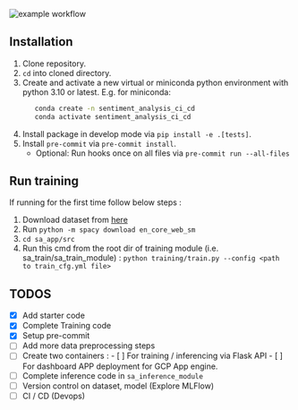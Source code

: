 ![example workflow](https://github.com/Big-Data-Programming/bdp2_apr22_exam-bdp2_apr22_group_2/actions/workflows/python-package-conda.yml/badge.svg)


## Installation

1. Clone repository.
2. `cd` into cloned directory.
3. Create and activate a new virtual or miniconda python environment with python 3.10 or latest. E.g. for miniconda:
   ```bash
      conda create -n sentiment_analysis_ci_cd
      conda activate sentiment_analysis_ci_cd
   ```
4. Install package in develop mode via `pip install -e .[tests]`.
5. Install `pre-commit` via `pre-commit install`.
   * Optional: Run hooks once on all files via `pre-commit run --all-files`


## Run training

If running for the first time follow below steps :
1. Download dataset from [here](https://www.kaggle.com/datasets/kazanova/sentiment140/download?datasetVersionNumber=2)
2. Run `python -m spacy download en_core_web_sm`
3. `cd sa_app/src`
4. Run this cmd from the root dir of training module (i.e. sa_train/sa_train_module) : `python training/train.py --config <path to train_cfg.yml file>`


## TODOS

- [x] Add starter code
- [x] Complete Training code
- [x] Setup pre-commit
- [ ] Add more data preprocessing steps
- [ ] Create two containers :
      - [ ] For training / inferencing via Flask API
      - [ ] For dashboard APP deployment for GCP App engine.
- [ ] Complete inference code in `sa_inference_module`
- [ ] Version control on dataset, model (Explore MLFlow)
- [ ] CI / CD (Devops)

